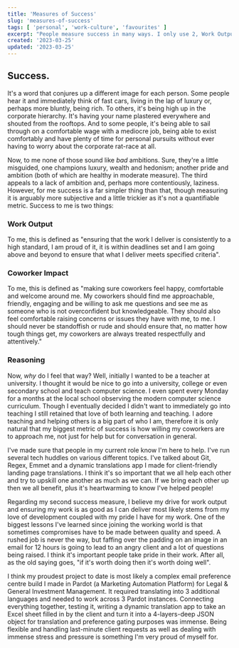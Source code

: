 ```yaml
---
title: 'Measures of Success'
slug: 'measures-of-success'
tags: [ 'personal', 'work-culture', 'favourites' ]
excerpt: "People measure success in many ways. I only use 2, Work Output & Coworker Impact. In this post I discuss what I mean by that and why raising others up is so important to me."
created: '2023-03-25'
updated: '2023-03-25'
---
```

<h2>Success.</h2>
<p>It's a word that conjures up a different image for each person. Some people hear it and immediately think of fast cars, living in the lap of luxury or, perhaps more bluntly, being rich. To others, it's being high up in the corporate hierarchy. It's having your name plastered everywhere and shouted from the rooftops. And to some people, it's being able to sail through on a comfortable wage with a mediocre job, being able to exist comfortably and have plenty of time for personal pursuits without ever having to worry about the corporate rat-race at all.</p>

<p>Now, to me none of those sound like <i>bad</i> ambitions. Sure, they're a little misguided, one champions luxury, wealth and hedonism; another pride and ambition (both of which are healthy in moderate measure). The third appeals to a lack of ambition and, perhaps more contentiously, laziness. However, for me success is a far simpler thing than that, though measuring it is arguably more subjective and a little trickier as it's not a quantifiable metric. Success to me is two things:</p>

<h3>Work Output</h3>
<p>To me, this is defined as "ensuring that the work I deliver is consistently to a high standard, I am proud of it, it is within deadlines set and I am going above and beyond to ensure that what I deliver meets specified criteria".</p>

<h3>Coworker Impact</h3>
<p>To me, this is defined as "making sure coworkers feel happy, comfortable and welcome around me. My coworkers should find me approachable, friendly, engaging and be willing to ask me questions and see me as someone who is not overconfident but knowledgeable. They should also feel comfortable raising concerns or issues they have with me, to me. I should never be standoffish or rude and should ensure that, no matter how tough things get, my coworkers are always treated respectfully and attentively."</p>

<h3>Reasoning</h3>
<p>Now, <i>why</i> do I feel that way? Well, initially I wanted to be a teacher at university. I thought it would be nice to go into a university, college or even secondary school and teach computer science. I even spent every Monday for a months at the local school observing the modern computer science curriculum. Though I eventually decided I didn't want to immediately go into teaching I still retained that love of both learning and teaching. I adore teaching and helping others is a big part of who I am, therefore it is only natural that my biggest metric of success is how willing my coworkers are to approach me, not just for help but for conversation in general.</p>

<p>I've made sure that people in my current role know I'm here to help. I've run several tech huddles on various different topics. I've talked about Git, Regex, Emmet and a dynamic translations app I made for client-friendly landing page translations. I think it's so important that we all help each other and try to upskill one another as much as we can. If we bring each other up then we all benefit, plus it's heartwarming to know I've helped people!</p>

<p>Regarding my second success measure, I believe my drive for work output and ensuring my work is as good as I can deliver most likely stems from my love of development coupled with my pride I have for my work. One of the biggest lessons I've learned since joining the working world is that sometimes compromises have to be made between quality and speed. A rushed job is never the way, but faffing over the padding on an image in an email for 12 hours is going to lead to an angry client and a lot of questions being raised. I think it's important people take pride in their work. After all, as the old saying goes, "if it's worth doing then it's worth doing well".</p>

<p>I think my proudest project to date is most likely a complex email preference centre build I made in Pardot (a Marketing Automation Platform) for Legal & General Investment Management. It required translating into 3 additional languages and needed to work across 3 Pardot instances. Connecting everything together, testing it, writing a dynamic translation app to take an Excel sheet filled in by the client and turn it into a 4-layers-deep JSON object for translation and preference gating purposes was immense. Being flexible and handling last-minute client requests as well as dealing with immense stress and pressure is something I'm very proud of myself for.</p>
